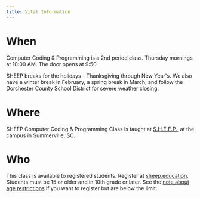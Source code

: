```yaml
---
title: Vital Information
---
```


# When

Computer Coding & Programming is a 2nd period class. Thursday mornings at 10:00 AM. The door opens at 9:50.

SHEEP breaks for the holidays - Thanksgiving through New Year's. We also have a winter break in February, a spring break in March, and follow the Dorchester County School District for severe weather closing.

# Where

SHEEP Computer Coding & Programming Class is taught at [S.H.E.E.P.](https://sheep.education/), at the campus in Summerville, SC.

# Who

This class is available to registered students. Register at [sheep.education](https://sheep.education/). Students must be 15 or older and in 10th grade or later. See the [note about age restrictions](age-restriction) if you want to register but are below the limit.
